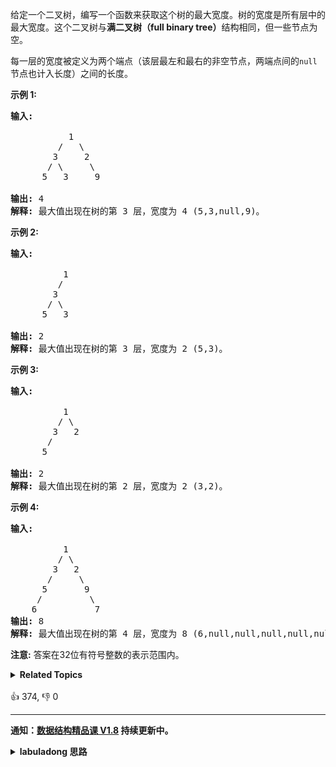 <p>给定一个二叉树，编写一个函数来获取这个树的最大宽度。树的宽度是所有层中的最大宽度。这个二叉树与<strong>满二叉树（full binary tree）</strong>结构相同，但一些节点为空。</p>

<p>每一层的宽度被定义为两个端点（该层最左和最右的非空节点，两端点间的<code>null</code>节点也计入长度）之间的长度。</p>

<p><strong>示例 1:</strong></p>

<pre>
<strong>输入:</strong> 

           1
         /   \
        3     2
       / \     \  
      5   3     9 

<strong>输出:</strong> 4
<strong>解释:</strong> 最大值出现在树的第 3 层，宽度为 4 (5,3,null,9)。
</pre>

<p><strong>示例 2:</strong></p>

<pre>
<strong>输入:</strong> 

          1
         /  
        3    
       / \       
      5   3     

<strong>输出:</strong> 2
<strong>解释:</strong> 最大值出现在树的第 3 层，宽度为 2 (5,3)。
</pre>

<p><strong>示例&nbsp;3:</strong></p>

<pre>
<strong>输入:</strong> 

          1
         / \
        3   2 
       /        
      5      

<strong>输出:</strong> 2
<strong>解释:</strong> 最大值出现在树的第 2 层，宽度为 2 (3,2)。
</pre>

<p><strong>示例 4:</strong></p>

<pre>
<strong>输入:</strong> 

          1
         / \
        3   2
       /     \  
      5       9 
     /         \
    6           7
<strong>输出:</strong> 8
<strong>解释:</strong> 最大值出现在树的第 4 层，宽度为 8 (6,null,null,null,null,null,null,7)。
</pre>

<p><strong>注意:</strong> 答案在32位有符号整数的表示范围内。</p>
<details><summary><strong>Related Topics</strong></summary>树 | 深度优先搜索 | 广度优先搜索 | 二叉树</details><br>

<div>👍 374, 👎 0</div>

<div id="labuladong"><hr>

**通知：[数据结构精品课 V1.8](https://aep.h5.xeknow.com/s/1XJHEO) 持续更新中。**

<details><summary><strong>labuladong 思路</strong></summary>

## 基本思路

**这道题的解题关键是要给二叉树节点按行进行编号**，然后你就可以通过每一行的最左侧节点和最右侧节点的编号推算出这一行的宽度，进而算出最大宽度：

![](https://labuladong.github.io/algo/images/短题解/662.png)

而且，这样编号还可以通过父节点的编号计算得出左右子节点的编号：

假设父节点的编号是 `x`，左子节点就是 `2 * x`，右子节点就是 `2 * x + 1`。

这个特性常见于完全二叉树的题目当中，你可以去看看前文 [图文详解二叉堆，实现优先级队列](https://labuladong.github.io/article/fname.html?fname=二叉堆详解实现优先级队列) 或者去做一下 [1104. 二叉树寻路](/problems/path-in-zigzag-labelled-binary-tree) 这道题。

明白了这个关键点，就可以通过 BFS 或者 DFS 实现解法了，我把两种解法都写出来供你参考。

其中 DFS 的递归解法需要你透彻理解二叉树的遍历顺序，你可以先做一下 [199. 二叉树的右视图](/problems/binary-tree-right-side-view) 这道题。

**标签：[BFS 算法](https://mp.weixin.qq.com/mp/appmsgalbum?__biz=MzAxODQxMDM0Mw==&action=getalbum&album_id=2122002916411604996)，[二叉树](https://mp.weixin.qq.com/mp/appmsgalbum?__biz=MzAxODQxMDM0Mw==&action=getalbum&album_id=2121994699837177859)**

## 解法代码

```java
//层序遍历思路
class Solution {
    // 记录节点和对应编号
    class Pair {
        TreeNode node;
        int id;

        public Pair( TreeNode node, int id) {
            this.node = node;
            this.id = id;
        }
    }

    public int widthOfBinaryTree(TreeNode root) {
        if (root == null) {
            return 0;
        }
        // 记录最大的宽度
        int maxWidth = 0;
        // 标准 BFS 层序遍历算法
        Queue<Pair> q = new LinkedList<>();
        q.offer(new Pair(root, 1));
        // 从上到下遍历整棵树
        while (!q.isEmpty()) {
            int sz = q.size();
            int start = 0, end = 0;
            // 从左到右遍历每一行
            for (int i = 0; i < sz; i++) {
                Pair cur = q.poll();
                TreeNode curNode = cur.node;
                int curId = cur.id;
                // 记录当前行第一个和最后一个节点的编号
                if (i == 0) {
                    start = curId;
                }
                if (i == sz - 1) {
                    end = curId;
                }
                // 左右子节点入队，同时记录对应节点的编号
                if (curNode.left != null) {
                    q.offer(new Pair(curNode.left, curId * 2));
                }
                if (curNode.right != null) {
                    q.offer(new Pair(curNode.right, curId * 2 + 1));
                }
            }
            // 用当前行的宽度更新最大宽度
            maxWidth = Math.max(maxWidth, end - start + 1);
        }

        return maxWidth;
    }
}

// 递归遍历思路
class Solution2 {
    public int widthOfBinaryTree(TreeNode root) {
        if (root == null) {
            return 0;
        }
        traverse(root, 1, 1);
        return maxWidth;
    }
    // 记录最左侧节点的编号
    ArrayList<Integer> firstId = new ArrayList<>();
    int maxWidth = 1;

    // 二叉树遍历函数
    void traverse(TreeNode root, int id, int depth) {
        if (root == null) {
            return;
        }

        if (firstId.size() == depth - 1) {
            // 因为代码是先 traverse(root.left) 后 traverse(root.right)，
            // 所以第一次到达这个深度一定是最左侧的节点，记录其编号
            firstId.add(id);
        } else {
            // 这个深度的其他节点，负责计算更新当前深度的最大宽度
            maxWidth = Math.max(maxWidth, id - firstId.get(depth - 1) + 1);
        }

        traverse(root.left, id * 2, depth + 1);
        traverse(root.right, id * 2 + 1, depth + 1);
    }
}
```

**类似题目**：
  - [1261. 在受污染的二叉树中查找元素 🟠](/problems/find-elements-in-a-contaminated-binary-tree)

</details>
</div>







